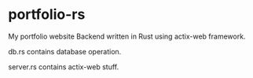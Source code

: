 # portfolio-rs
My portfolio website Backend written in Rust using actix-web framework.

db.rs contains database operation.

server.rs contains actix-web stuff.
